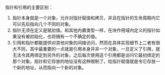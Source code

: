 指针和引用的主要区别：

1. 指针本身就是一个对象，允许对指针赋值和拷贝，并且在指针的生命周期内它可以先后指向几个不同的对象。
2. 指针无须在定义是赋初值。和其他内置类型一样，在块作用域内定义的指针如果没有被初始化，也将拥有一个不确定的值。
3. 引用和指针都能提供对其他对象的间接访问，然而在具体实现细节上二者有很大不同，其中最重要的一点就是引用本身并非一个对象，一旦定义了引用，就无法令其再绑定到另外的对象，之后每次使用这个引用都是访问它最初绑定的那个对象。指针和它存放的地址没有这种限制了。给指针赋值就是令它存放一个新的地址，从而指向一个新的对象。